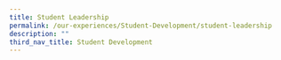 ```yaml
---
title: Student Leadership
permalink: /our-experiences/Student-Development/student-leadership
description: ""
third_nav_title: Student Development
---
```

